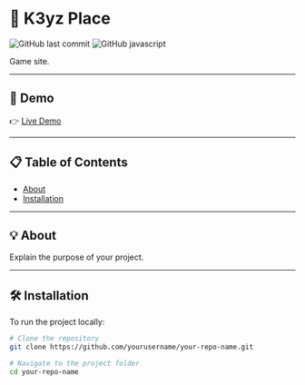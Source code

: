 # 🌟 K3yz Place

![GitHub last commit](https://img.shields.io/github/last-commit/K3yZz/K3ysPlace)
![GitHub javascript](https://img.shields.io/github/issues/yourusername/your-repo-name)

Game site.

---

## 🚀 Demo


👉 [Live Demo](https://k3yzz.github.io/K3ysPlace/)  

---

## 📋 Table of Contents

- [About](#-about)
- [Installation](#-installation)

---

## 💡 About

Explain the purpose of your project.

---

## 🛠️ Installation

To run the project locally:

```bash
# Clone the repository
git clone https://github.com/yourusername/your-repo-name.git

# Navigate to the project folder
cd your-repo-name
